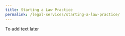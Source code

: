 ```yaml
---
title: Starting a Law Practice
permalink: /legal-services/starting-a-law-practice/
---
```



To add text later
